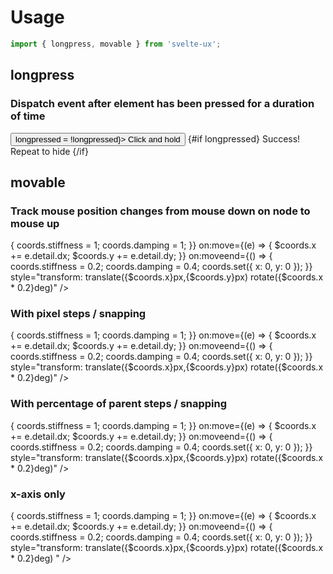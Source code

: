 <script lang="ts">
  import { spring } from 'svelte/motion';

	import Preview from '$lib/components/Preview.svelte';
	import { longpress, movable } from '$lib/actions/mouse';

  let longpressed = false;

	const coords = spring({ x: 0, y: 0 }, {
		stiffness: 0.2,
		damping: 0.4
	});

	function handlePanEnd(event) {
		coords.stiffness = 0.2;
		coords.damping = 0.4;
		coords.set({ x: 0, y: 0 });
	}

</script>

<h1>Usage</h1>

```js
import { longpress, movable } from 'svelte-ux';
```

<h2>longpress</h2>

<h3>Dispatch event after element has been pressed for a duration of time</h3>

<Preview>
  <button class="border rounded p-2 text-sm hover:bg-black/5" use:longpress={1000} on:longpress={() => longpressed = !longpressed}>
    Click and hold
  </button>
  {#if longpressed}
    <span class="text-xs text-black/50">Success!  Repeat to hide</span>
  {/if}
</Preview>

<h2>movable</h2>

<h3>Track mouse position changes from mouse down on node to mouse up</h3>

<Preview>
  <div class="h-40">
    <div class="w-10 h-10 bg-red-500 rounded cursor-move"
      use:movable
      on:movestart={() => {
        coords.stiffness = 1;
        coords.damping = 1;
      }}
      on:move={(e) => {
        $coords.x += e.detail.dx;
        $coords.y += e.detail.dy;
      }}
      on:moveend={() => {
        coords.stiffness = 0.2;
        coords.damping = 0.4;
        coords.set({ x: 0, y: 0 });
      }}
      style="transform:
        translate({$coords.x}px,{$coords.y}px)
        rotate({$coords.x * 0.2}deg)"
    />
  </div>
</Preview>

<h3>With pixel steps / snapping</h3>

<Preview>
  <div class="h-40">
    <div class="w-10 h-10 bg-red-500 rounded cursor-move"
      use:movable={{ step: 25 }}
      on:movestart={() => {
        coords.stiffness = 1;
        coords.damping = 1;
      }}
      on:move={(e) => {
        $coords.x += e.detail.dx;
        $coords.y += e.detail.dy;
      }}
      on:moveend={() => {
        coords.stiffness = 0.2;
        coords.damping = 0.4;
        coords.set({ x: 0, y: 0 });
      }}
      style="transform:
        translate({$coords.x}px,{$coords.y}px)
        rotate({$coords.x * 0.2}deg)"
    />
  </div>
</Preview>

<h3>With percentage of parent steps / snapping</h3>

<Preview>
  <div class="h-40">
    <div class="w-10 h-10 bg-red-500 rounded cursor-move"
      use:movable={{ stepPercent: .10 }}
      on:movestart={() => {
        coords.stiffness = 1;
        coords.damping = 1;
      }}
      on:move={(e) => {
        $coords.x += e.detail.dx;
        $coords.y += e.detail.dy;
      }}
      on:moveend={() => {
        coords.stiffness = 0.2;
        coords.damping = 0.4;
        coords.set({ x: 0, y: 0 });
      }}
      style="transform:
        translate({$coords.x}px,{$coords.y}px)
        rotate({$coords.x * 0.2}deg)"
    />
  </div>
</Preview>

<h3>x-axis only</h3>

<Preview>
  <div class="h-40">
    <div class="w-10 h-10 bg-red-500 rounded cursor-move"
      use:movable={{ axis: 'x' }}
      on:movestart={() => {
        coords.stiffness = 1;
        coords.damping = 1;
      }}
      on:move={(e) => {
        $coords.x += e.detail.dx;
        $coords.y += e.detail.dy;
      }}
      on:moveend={() => {
        coords.stiffness = 0.2;
        coords.damping = 0.4;
        coords.set({ x: 0, y: 0 });
      }}
      style="transform:
        translate({$coords.x}px,{$coords.y}px)
        rotate({$coords.x * 0.2}deg)
      "
    />
  </div>
</Preview>
